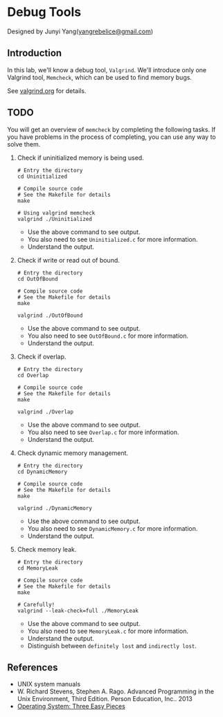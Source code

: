 # Debug Tools

Designed by Junyi Yang(yangrebelice@gmail.com)

## Introduction

In this lab, we'll know a debug tool, `Valgrind`. We'll introduce only one Valgrind tool, `Memcheck`, which can be used to find memory bugs.

See [valgrind.org](www.valgrind.org) for details. 

## **TODO**

You will get an overview of `memcheck` by completing the following tasks.
If you have problems in the process of completing, you can use any way to solve them.

1. Check if uninitialized memory is being used.
	```
	# Entry the directory
	cd Uninitialized

	# Compile source code
	# See the Makefile for details
	make

	# Using valgrind memcheck
	valgrind ./Uninitialized
	```
	- Use the above command to see output.
	- You also need to see `Uninitialized.c` for more information.
	- Understand the output.

2. Check if write or read out of bound.
	```
	# Entry the directory
	cd OutOfBound

	# Compile source code
	# See the Makefile for details
	make

	valgrind ./OutOfBound
	```
	- Use the above command to see output.
	- You also need to see `OutOfBound.c` for more information.
	- Understand the output.

3. Check if overlap.
	```
	# Entry the directory
	cd Overlap

	# Compile source code
	# See the Makefile for details
	make

	valgrind ./Overlap
	```
	- Use the above command to see output.
	- You also need to see `Overlap.c` for more information.
	- Understand the output.

4. Check dynamic memory management.
	```
	# Entry the directory
	cd DynamicMemory

	# Compile source code
	# See the Makefile for details
	make

	valgrind ./DynamicMemory
	```
	- Use the above command to see output.
	- You also need to see `DynamicMemory.c` for more information.
	- Understand the output.

5. Check memory leak.
	```
	# Entry the directory
	cd MemoryLeak

	# Compile source code
	# See the Makefile for details
	make

	# Carefully!
	valgrind --leak-check=full ./MemoryLeak
	```
	- Use the above command to see output.
	- You also need to see `MemoryLeak.c` for more information.
	- Understand the output.
	- Distinguish between `definitely lost` and `indirectly lost`.

## References
- UNIX system manuals
- W. Richard Stevens, Stephen A. Rago. Advanced Programming in the Unix Environment, Third Edition. Person Education, Inc.. 2013
- [Operating System: Three Easy Pieces](http://pages.cs.wisc.edu/~remzi/OSTEP/)
